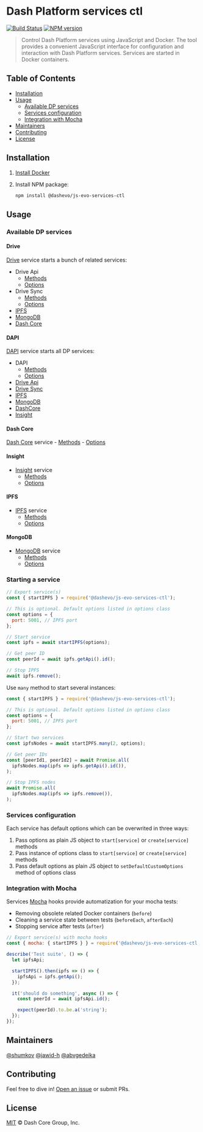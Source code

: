 # Dash Platform services ctl 

[![Build Status](https://travis-ci.com/dashevo/js-evo-services-ctl.svg?branch=master)](https://travis-ci.com/dashevo/js-evo-services-ctl)
[![NPM version](https://img.shields.io/npm/v/@dashevo/js-evo-services-ctl.svg)](https://npmjs.org/package/@dashevo/js-evo-services-ctl)

> Control Dash Platform services using JavaScript and Docker. The tool provides a convenient JavaScript
  interface for configuration and interaction with Dash Platform services.
  Services are started in Docker containers.


## Table of Contents

- [Installation](#installation)
- [Usage](#usage)
    - [Available DP services](#available-dp-services)
    - [Services configuration](#services-configuration)
    - [Integration with Mocha](#integration-with-mocha)
- [Maintainers](#maintainers)
- [Contributing](#contributing)
- [License](#license)

## Installation

1. [Install Docker](https://docs.docker.com/install/)
2. Install NPM package:

    ```sh
    npm install @dashevo/js-evo-services-ctl
    ```

## Usage

### Available DP services

#### Drive

[Drive](https://github.com/dashevo/dashdrive) service starts a bunch of related services:
- Drive Api
    - [Methods](https://github.com/dashevo/js-evo-services-ctl/blob/master/lib/services/driveApi/DriveApi.js)
    - [Options](https://github.com/dashevo/js-evo-services-ctl/blob/master/lib/services/driveApi/DriveApiOptions.js)
- Drive Sync
    - [Methods](https://github.com/dashevo/js-evo-services-ctl/blob/master/lib/services/driveSync/DriveSync.js)
    - [Options](https://github.com/dashevo/js-evo-services-ctl/blob/master/lib/services/driveSync/DriveSyncOptions.js)
- [IPFS](#ipfs)
- [MongoDB](#mongodb)
- [Dash Core](#dash-core)

#### DAPI 

[DAPI](https://github.com/dashevo/dapi) service starts all DP services:
- DAPI
    - [Methods](https://github.com/dashevo/js-evo-services-ctl/blob/master/lib/services/dapi/Dapi.js)
    - [Options](https://github.com/dashevo/js-evo-services-ctl/blob/master/lib/services/dapi/DapiOptions.js)
- [Drive Api](#drive)
- [Drive Sync](#drive)
- [IPFS](#ipfs)
- [MongoDB](#mongodb)
- [DashCore](#dash-core)
- [Insight](#insight)

#### Dash Core

[Dash Core](https://github.com/dashpay/dash) service
    - [Methods](https://github.com/dashevo/js-evo-services-ctl/blob/master/lib/services/dashCore/DashCore.js)
    - [Options](https://github.com/dashevo/js-evo-services-ctl/blob/master/lib/services/dashCore/DashCoreOptions.js)

#### Insight

- [Insight](https://github.com/dashevo/insight-api) service
    - [Methods](https://github.com/dashevo/js-evo-services-ctl/blob/master/lib/services/insight/Insight.js)
    - [Options](https://github.com/dashevo/js-evo-services-ctl/blob/master/lib/services/insight/InsightOptions.js)

#### IPFS

- [IPFS](https://github.com/ipfs/go-ipfs) service
    - [Methods](https://github.com/dashevo/js-evo-services-ctl/blob/master/lib/services/IPFS/IPFS.js)
    - [Options](https://github.com/dashevo/js-evo-services-ctl/blob/master/lib/services/IPFS/IPFSOptions.js)

#### MongoDB

- [MongoDB](https://www.mongodb.com/) service
    - [Methods](https://github.com/dashevo/js-evo-services-ctl/blob/master/lib/services/mongoDb/MongoDb.js)
    - [Options](https://github.com/dashevo/js-evo-services-ctl/blob/master/lib/services/mongoDb/MongoDbOptions.js)

### Starting a service

```js
// Export service(s)
const { startIPFS } = require('@dashevo/js-evo-services-ctl');

// This is optional. Default options listed in options class
const options = {
  port: 5001, // IPFS port
};

// Start service
const ipfs = await startIPFS(options);

// Get peer ID
const peerId = await ipfs.getApi().id();

// Stop IPFS
await ipfs.remove();
```

Use `many` method to start several instances:

```js
const { startIPFS } = require('@dashevo/js-evo-services-ctl');

// This is optional. Default options listed in options class
const options = {
  port: 5001, // IPFS port
};

// Start two services
const ipfsNodes = await startIPFS.many(2, options);

// Get peer IDs
const [peerId1, peerId2] = await Promise.all(
  ipfsNodes.map(ipfs => ipfs.getApi().id()),
);

// Stop IPFS nodes
await Promise.all(
  ipfsNodes.map(ipfs => ipfs.remove()),
);
```

### Services configuration

Each service has default options which can be overwrited in three ways:
1. Pass options as plain JS object to `start[service]` or `create[service]` methods
2. Pass instance of options class to `start[service]` or `create[service]` methods
3. Pass default options as plain JS object to `setDefaultCustomOptions` method of options class

### Integration with Mocha

Services [Mocha](https://mochajs.org/) hooks provide automatization for your mocha tests:
- Removing obsolete related Docker containers (`before`)
- Cleaning a service state between tests (`beforeEach`, `afterEach`)
- Stopping service after tests (`after`)

```js
// Export service(s) with mocha hooks
const { mocha: { startIPFS } } = require('@dashevo/js-evo-services-ctl');

describe('Test suite', () => {
  let ipfsApi;

  startIPFS().then(ipfs => () => {
    ipfsApi = ipfs.getApi();
  });

  it('should do something', async () => {
    const peerId = await ipfsApi.id();

    expect(peerId).to.be.a('string');
  });
});
```

## Maintainers

[@shumkov](https://github.com/shumkov)
[@jawid-h](https://github.com/jawid-h)
[@abvgedeika](https://github.com/abvgedeika)

## Contributing

Feel free to dive in! [Open an issue](https://github.com/dashevo/js-evo-services-ctl/issues/new) or submit PRs.

## License

[MIT](LICENSE) &copy; Dash Core Group, Inc.
